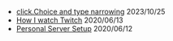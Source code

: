 * [click.Choice and type narrowing](/post/type_narrowing_click_choices/) 2023/10/25
* [How I watch Twitch](/post/how_i/watch_twitch/) 2020/06/13
* [Personal Server Setup](/post/server_setup/) 2020/06/12


